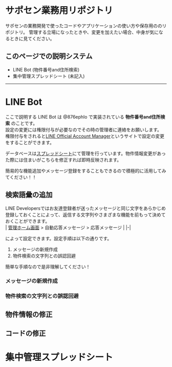 # サポセン業務用リポジトリ
サポセンの業務開発で使ったコードやアプリケーションの使い方や保存用ののリポジトリ。
管理する立場になったときや、変更を加えたい場合、中身が気になるときに見てください。

## このページでの説明システム
  - LINE Bot (物件番号and住所検索)
  - 集中管理スプレッドシート (未記入)

---

# LINE Bot
ここで説明する LINE Bot は @876ephlo で実装されている **物件番号and住所検索** のことです。  
設定の変更には権限付与が必要なのでその時の管理者に連絡をお願いします。  
権限付与をされると[LINE Official Account Manager](https://manager.line.biz/account/@876ephlo)というサイトで設定の変更をすることができます。

データベースは[スプレッドシート](https://docs.google.com/spreadsheets/d/16Xjk58PHO5i9Stoym5e6MmHHs2TZuZN5IVxpzHE8I14/edit#gid=0)にて管理を行っています。物件情報変更があった際には住まいがこちらを修正すれば即時反映されます。  

簡易的な機能追加やメッセージ登録をすることもできるので積極的に活用してみてください！！

## 検索語彙の追加
  LINE Developersではお友達登録者が送ったメッセージと同じ文字をあらかじめ登録しておくことによって、返信する文字列やさまざまな機能を前もって決めておくことができます。  
  | [管理ホーム画面](https://developers.line.biz/console/channel/1655768736) > 自動応答メッセージ > 応答メッセージ |
  |-| 

  によって設定できます。設定手順は以下の通りです。 

  1. メッセージの新規作成  
  1. 物件検索の文字列との誤認回避
  
  簡単な手順なので是非理解してください！

  ### メッセージの新規作成
  ### 物件検索の文字列との誤認回避

## 物件情報の修正
## コードの修正

# 集中管理スプレッドシート
